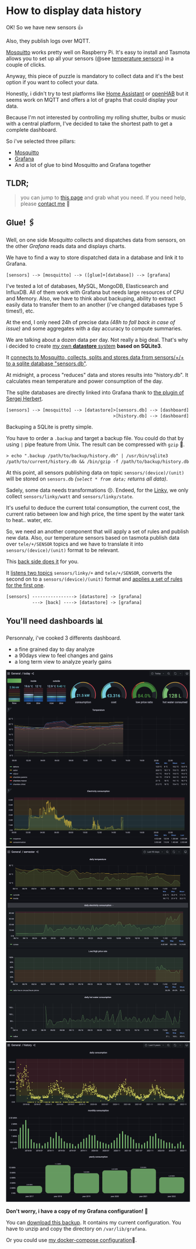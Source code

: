 # How to display data history

OK! So we have new sensors 👍

Also, they publish logs over MQTT.

[Mosquitto](https://stevessmarthomeguide.com/install-mosquitto-raspberry-pi/) works pretty well on Raspberry Pi. It's easy to install and Tasmota allows you to set up all your sensors (@see [temperature sensors](cheapest-temperature-sensor.md)) in a couple of clicks.

Anyway, this piece of puzzle is mandatory to collect data and it's the best option if you want to collect your data.

Honestly, i didn't try to test platforms like [Home Assistant](https://tasmota.github.io/docs/Home-Assistant/) or [openHAB](https://tasmota.github.io/docs/openHAB/) but it seems work on MQTT and offers a lot of graphs that could display your data.

Because I'm not interested by controlling my rolling shutter, bulbs or music with a central platform, I've decided to take the shortest path to get a complete dashboard.

So i've selected three pillars:

- [Mosquitto](https://mosquitto.org/)
- [Grafana](grafana.com/)
- And a lot of glue to bind Mosquitto and Grafana together

## TLDR;

> you can jump to [this page](https://github.com/sylvek/domotik) and grab what you need. If you need help, please [contact me](https://github.com/sylvek/wearesober/issues/new) 🙂

## Glue! 🖇

Well, on one side _Mosquitto_ collects and dispatches data from sensors, on the other _Grafana_ reads data and displays charts.

We have to find a way to store dispatched data in a database and link it to Grafana.

```
[sensors] --> [mosquitto] --> ([glue]+[database]) --> [grafana]
```

I've tested a lot of databases, MySQL, MongoDB, Elasticsearch and InfluxDB. All of them work with Grafana but needs large resources of CPU and Memory. Also, we have to think about backuping, ability to extract easily data to transfer them to an another (i've changed databases type 5 times!), etc.

At the end, I only need 24h of precise data _(48h to fall back in case of issue)_ and some aggregates with a day accuracy to compute summaries.

We are talking about a dozen data per day. Not really a big deal. That's why i decided to create [my own **datastore** system](https://github.com/sylvek/domotik/tree/master/datastore) **based on SQLite3**.

It [connects to Mosquitto, collects, splits and stores data from sensors/+/+ to a sqlite database "sensors.db"](https://github.com/sylvek/domotik/blob/master/datastore/domotik/main.go).

At midnight, a process "reduces" data and stores results into "history.db". It calculates mean temperature and power consumption of the day.

The sqlite databases are directly linked into Grafana thank to [the plugin of Sergej Herbert](https://github.com/fr-ser/grafana-sqlite-datasource).

```
[sensors] --> [mosquitto] --> [datastore]>[sensors.db] --> [dashboard]
                                         >[history.db] --> [dashboard]
```

Backuping a SQLite is pretty simple.

You have to order a `.backup` and target a backup file.
You could do that by using `|` pipe feature from Unix.
The result can be compressed with `gzip` 🙂.

```
> echo ".backup /path/to/backup/history.db" | /usr/bin/sqlite3 /path/to/current/history.db && /bin/gzip -f /path/to/backup/history.db
```

At this point, all sensors publishing data on topic `sensors/(device)/(unit)` will be stored on `sensors.db` _(`select * from data;` returns all data)_.

Sadely, some data needs transformations 😣. Endeed, for the [Linky](https://github.com/sylvek/linkiki/), we only collect `sensors/linky/watt` and `sensors/linky/state`.

It's useful to deduce the current total consumption, the current cost, the current ratio between low and high price, the time spent by the water tank to heat.. water, etc.

So, we need an another component that will apply a set of rules and publish new data. Also, our temperature sensors based on tasmota publish data over `tele/+/SENSOR` topics and we have to translate it into `sensors/(device)/(unit)` format to be relevant.

This [back side does it](https://github.com/sylvek/domotik/blob/master/back/src/main/java/com/github/sylvek/domotik/Application.java) for you.

It [listens two topics](https://github.com/sylvek/domotik/blob/master/back/src/main/java/com/github/sylvek/domotik/DomotikService.java) `sensors/linky/+` and `tele/+/SENSOR`, converts the second on to a `sensors/(device)/(unit)` format and [applies a set of rules for the first one](https://github.com/sylvek/domotik/blob/master/back/src/main/java/com/github/sylvek/domotik/DomotikRulesEngine.java).

```
[sensors] ----------------> [datastore] -> [grafana]
          ---> [back] ----> [datastore] -> [grafana]
```

## You'll need dashboards 📊

Personnaly, i've cooked 3 differents dashboard.

- a fine grained day to day analyze
- a 90days view to feel changes and gains
- a long term view to analyze yearly gains

![daily](img/dashboard-daily.png)
![monthly](img/dashboard-monthly.png)
![yearly](img/dashboard-yearly.png)

**Don't worry, i have a copy of my Grafana configuration! 🥳**

You can [download this backup](https://github.com/sylvek/domotik/blob/master/grafana/grafana-backup.tgz?raw=true). It contains my current configuration. You have to unzip and copy the directory on `/var/lib/grafana`.

Or you could use [my docker-compose configuration](https://github.com/sylvek/domotik#build--run-it)🐳.
